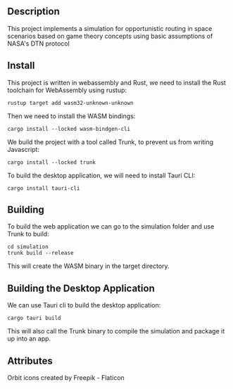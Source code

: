 ## Description ###
This project implements a simulation for opportunistic routing in space scenarios
based on game theory concepts using basic assumptions of NASA's DTN protocol

## Install ##

This project is written in webassembly and Rust, we need to install the Rust toolchain for
WebAssembly using rustup:

```
rustup target add wasm32-unknown-unknown
```

Then we need to install the WASM bindings:

```
cargo install --locked wasm-bindgen-cli
```

We build the project with a tool called Trunk, to prevent us from writing Javascript:

```
cargo install --locked trunk
```

To build the desktop application, we will need to install Tauri CLI:

```
cargo install tauri-cli
```


## Building ##

To build the web application we can go to the simulation folder and use Trunk to build:

```
cd simulation
trunk build --release
```

This will create the WASM binary in the target directory.


## Building the Desktop Application ##

We can use Tauri cli to build the desktop application:

```
cargo tauri build
```

This will also call the Trunk binary to compile the simulation and package it up into an app.


## Attributes ###

Orbit icons created by Freepik - Flaticon
